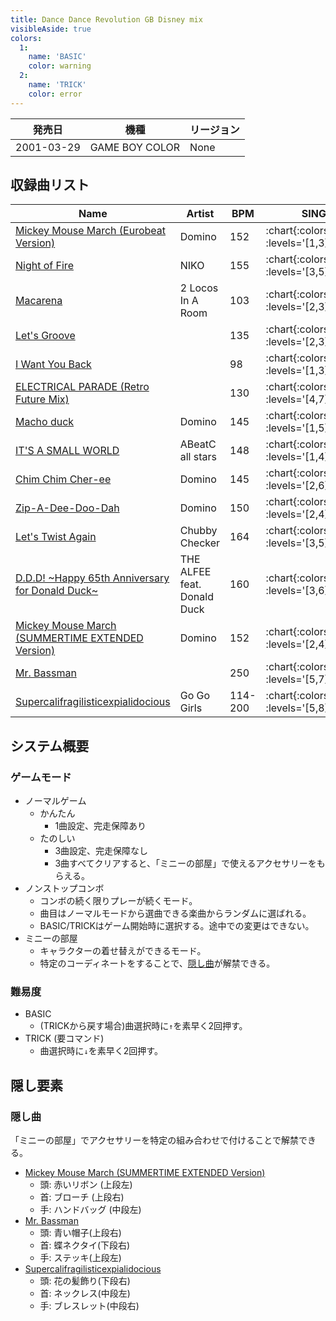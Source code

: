 ```yaml
---
title: Dance Dance Revolution GB Disney mix
visibleAside: true
colors:
  1:
    name: 'BASIC'
    color: warning
  2:
    name: 'TRICK'
    color: error
---
```


|発売日|機種|リージョン|
|------|----|---------|
|2001-03-29|GAME BOY COLOR|None|

## 収録曲リスト

|Name|Artist|BPM|SINGLE|
|----|------|---|------|
|[Mickey Mouse March (Eurobeat Version)](/playstation-jp/disney/mickey-mouse-march)|Domino|152| :chart{:colors="colors" :levels='[1,3]'} |
|[Night of Fire](/playstation-jp/disney/night-of-fire)|NIKO|155| :chart{:colors="colors" :levels='[3,5]'} |
|[Macarena](/playstation-jp/disney/macarena)|2 Locos In A Room|103| :chart{:colors="colors" :levels='[2,3]'} |
|[Let's Groove](/playstation-jp/disney/lets-groove)||135| :chart{:colors="colors" :levels='[2,3]'} |
|[I Want You Back](/playstation-jp/disney/i-want-you-back)||98| :chart{:colors="colors" :levels='[1,3]'} |
|[ELECTRICAL PARADE (Retro Future Mix)](/playstation-jp/disney/electrical-parade)||130| :chart{:colors="colors" :levels='[4,7]'} |
|[Macho duck](/playstation-jp/disney/macho-duck)|Domino|145| :chart{:colors="colors" :levels='[1,5]'} |
|[IT'S A SMALL WORLD](/playstation-jp/disney/its-a-small-world)|ABeatC all stars|148| :chart{:colors="colors" :levels='[1,4]'} |
|[Chim Chim Cher-ee](/playstation-jp/disney/chim-chim-cher-ee)|Domino|145| :chart{:colors="colors" :levels='[2,6]'} |
|[Zip-A-Dee-Doo-Dah](/playstation-jp/disney/zip-a-dee-doo-dah)|Domino|150| :chart{:colors="colors" :levels='[2,4]'} |
|[Let's Twist Again](/playstation-jp/disney/lets-twist-again)|Chubby Checker|164| :chart{:colors="colors" :levels='[3,5]'} |
|[D.D.D! \~Happy 65th Anniversary for Donald Duck\~](/playstation-jp/disney/ddd)|THE ALFEE feat. Donald Duck|160| :chart{:colors="colors" :levels='[3,6]'} |
|[Mickey Mouse March (SUMMERTIME EXTENDED Version)](/playstation-jp/disney/mickey-mouse-march-summertime)|Domino|152| :chart{:colors="colors" :levels='[2,4]'} |
|[Mr. Bassman](/playstation-jp/disney/mr-bassman)||250| :chart{:colors="colors" :levels='[5,7]'} |
|[Supercalifragilisticexpialidocious](/playstation-jp/disney/supercalifragilisticexpialidocious)|Go Go Girls|114-200| :chart{:colors="colors" :levels='[5,8]'} |

## システム概要

### ゲームモード

- ノーマルゲーム
  - かんたん
    - 1曲設定、完走保障あり
  - たのしい
    - 3曲設定、完走保障なし
    - 3曲すべてクリアすると、「ミニーの部屋」で使えるアクセサリーをもらえる。
- ノンストップコンボ
  - コンボの続く限りプレーが続くモード。
  - 曲目はノーマルモードから選曲できる楽曲からランダムに選ばれる。
  - BASIC/TRICKはゲーム開始時に選択する。途中での変更はできない。
- ミニーの部屋
  - キャラクターの着せ替えができるモード。
  - 特定のコーディネートをすることで、[隠し曲](#隠し曲)が解禁できる。

### 難易度

- BASIC
  - (TRICKから戻す場合)曲選択時に`↑`を素早く2回押す。
- TRICK (要コマンド)
  - 曲選択時に`↓`を素早く2回押す。

## 隠し要素

### 隠し曲

「ミニーの部屋」でアクセサリーを特定の組み合わせで付けることで解禁できる。

- [Mickey Mouse March (SUMMERTIME EXTENDED Version)](/playstation-jp/disney/mickey-mouse-march-summertime)
  - 頭: 赤いリボン (上段左)
  - 首: ブローチ (上段右)
  - 手: ハンドバッグ (中段左)
- [Mr. Bassman](/playstation-jp/disney/mr-bassman)
  - 頭: 青い帽子(上段右)
  - 首: 蝶ネクタイ(下段右)
  - 手: ステッキ(上段左)
- [Supercalifragilisticexpialidocious](/playstation-jp/disney/supercalifragilisticexpialidocious)
  - 頭: 花の髪飾り(下段右)
  - 首: ネックレス(中段左)
  - 手: ブレスレット(中段右)
